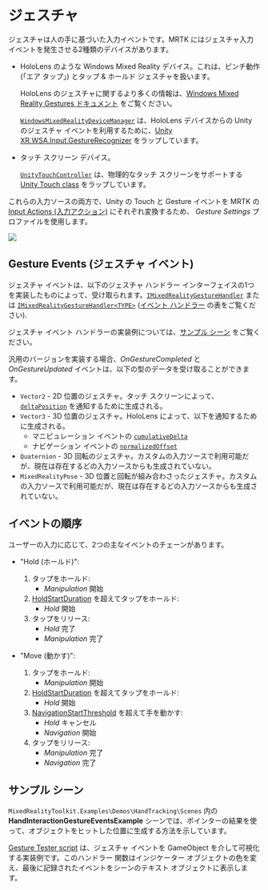 # ジェスチャ

ジェスチャは人の手に基づいた入力イベントです。MRTK にはジェスチャ入力イベントを発生させる2種類のデバイスがあります。

- HoloLens のような Windows Mixed Reality デバイス。これは、ピンチ動作 (「エア タップ」) とタップ & ホールド ジェスチャを扱います。

  HoloLens のジェスチャに関するより多くの情報は、[Windows Mixed Reality Gestures ドキュメント](https://docs.microsoft.com/ja-jp/windows/mixed-reality/gestures) をご覧ください。

  [`WindowsMixedRealityDeviceManager`](xref:Microsoft.MixedReality.Toolkit.WindowsMixedReality.Input.WindowsMixedRealityDeviceManager) は、HoloLens デバイスからの Unity のジェスチャ イベントを利用するために、[Unity XR.WSA.Input.GestureRecognizer](https://docs.unity3d.com/ScriptReference/XR.WSA.Input.GestureRecognizer.html) をラップしています。

- タッチ スクリーン デバイス。

  [`UnityTouchController`](xref:Microsoft.MixedReality.Toolkit.Input.UnityInput) は、物理的なタッチ スクリーンをサポートする [Unity Touch class](https://docs.unity3d.com/ScriptReference/Touch.html) をラップしています。

これらの入力ソースの両方で、Unity の Touch と Gesture イベントを MRTK の [Input Actions (入力アクション)](InputActions.md) にそれぞれ変換するため、 _Gesture Settings_ プロファイルを使用します。

<img src="../../Documentation/Images/Input/GestureProfile.png" style="max-width:100%;">

## Gesture Events (ジェスチャ イベント)

ジェスチャ イベントは、以下のジェスチャ ハンドラー インターフェイスの1つを実装したものによって、受け取られます。[`IMixedRealityGestureHandler`](xref:Microsoft.MixedReality.Toolkit.Input.IMixedRealityGestureHandler) または [`IMixedRealityGestureHandler<TYPE>`](xref:Microsoft.MixedReality.Toolkit.Input.IMixedRealityGestureHandler`1) ([イベント ハンドラー](InputEvents.md) の表をご覧ください).

ジェスチャ イベント ハンドラーの実装例については、[サンプル シーン](#サンプル-シーン) をご覧ください。

汎用のバージョンを実装する場合、*OnGestureCompleted* と *OnGestureUpdated* イベントは、以下の型のデータを受け取ることができます。

- `Vector2` - 2D 位置のジェスチャ。タッチ スクリーンによって、[`deltaPosition`](https://docs.unity3d.com/ScriptReference/Touch-deltaPosition.html) を通知するために生成される。
- `Vector3` - 3D 位置のジェスチャ。HoloLens によって、以下を通知するために生成される。
  - マニピュレーション イベントの [`cumulativeDelta`](https://docs.unity3d.com/ScriptReference/XR.WSA.Input.ManipulationUpdatedEventArgs-cumulativeDelta.html)
  - ナビゲーション イベントの [`normalizedOffset`](https://docs.unity3d.com/ScriptReference/XR.WSA.Input.NavigationUpdatedEventArgs-normalizedOffset.html)
- `Quaternion` - 3D 回転のジェスチャ。カスタムの入力ソースで利用可能だが、現在は存在するどの入力ソースからも生成されていない。
- `MixedRealityPose` - 3D 位置と回転が組み合わさったジェスチャ。カスタムの入力ソースで利用可能だが、現在は存在するどの入力ソースからも生成されていない。

## イベントの順序

ユーザーの入力に応じて、2つの主なイベントのチェーンがあります。

- "Hold (ホールド)":
    1. タップをホールド:
        * _Manipulation_ 開始
    1. [HoldStartDuration](xref:Microsoft.MixedReality.Toolkit.Input.MixedRealityInputSimulationProfile.HoldStartDuration) を超えてタップをホールド:
        * _Hold_ 開始
    1. タップをリリース:
        * _Hold_ 完了
        * _Manipulation_ 完了

- "Move (動かす)":
    1. タップをホールド:
        * _Manipulation_ 開始
    1. [HoldStartDuration](xref:Microsoft.MixedReality.Toolkit.Input.MixedRealityInputSimulationProfile.HoldStartDuration) を超えてタップをホールド:
        * _Hold_ 開始
    1. [NavigationStartThreshold](xref:Microsoft.MixedReality.Toolkit.Input.MixedRealityInputSimulationProfile.NavigationStartThreshold) を超えて手を動かす:
        * _Hold_ キャンセル
        * _Navigation_ 開始
    1. タップをリリース:
        * _Manipulation_ 完了
        * _Navigation_ 完了

## サンプル シーン

`MixedRealityToolkit.Examples\Demos\HandTracking\Scenes` 内の **HandInteractionGestureEventsExample** シーンでは、ポインターの結果を使って、オブジェクトをヒットした位置に生成する方法を示しています。

[Gesture Tester script](https://github.com/microsoft/MixedRealityToolkit-Unity/blob/mrtk_release/Assets/MixedRealityToolkit.Examples/Demos/HandTracking/Script/GestureTester.cs) は、ジェスチャ イベントを GameObject を介して可視化する実装例です。このハンドラー 関数はインジケーター オブジェクトの色を変え、最後に記録されたイベントをシーンのテキスト オブジェクトに表示します。
